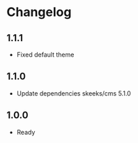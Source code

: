 Changelog
=========

1.1.1
-----------------
  * Fixed default theme
  
1.1.0
-----------------
  * Update dependencies skeeks/cms 5.1.0
  
1.0.0
-----------------
  * Ready
